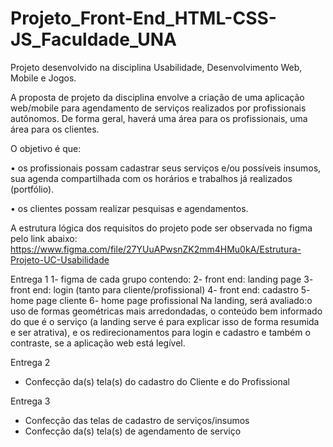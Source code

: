 # Projeto_Front-End_HTML-CSS-JS_Faculdade_UNA

Projeto desenvolvido na disciplina Usabilidade, Desenvolvimento Web, Mobile e Jogos.

A proposta de projeto da disciplina envolve a criação de uma aplicação web/mobile para agendamento de serviços realizados por profissionais autônomos. De forma geral, haverá uma área para os profissionais, uma área para os clientes.

 O objetivo é que:
 
• os profissionais possam cadastrar seus serviços e/ou possíveis insumos, sua agenda compartilhada com os horários e trabalhos já realizados (portfólio). 

• os clientes possam realizar pesquisas e agendamentos.

 A estrutura lógica dos requisitos do projeto pode ser observada no figma pelo link abaixo: https://www.figma.com/file/27YUuAPwsnZK2mm4HMu0kA/Estrutura-Projeto-UC-Usabilidade

Entrega 1
1- figma de cada grupo contendo:
2- front end: landing page
3- front end: login (tanto para cliente/profissional)
4- front end: cadastro
5- home page cliente
6- home page profissional
Na landing, será avaliado:o uso de formas geométricas mais arredondadas, o conteúdo bem informado do que é o serviço (a landing serve é para explicar isso de forma resumida e ser atrativa), e os redirecionamentos para login e cadastro e também o contraste, se a aplicação web está legível.

Entrega 2
* Confecção da(s) tela(s) do cadastro do Cliente e do Profissional 

Entrega 3
* Confecção das telas de cadastro de serviços/insumos 
* Confecção da(s) tela(s) de agendamento de serviço 


